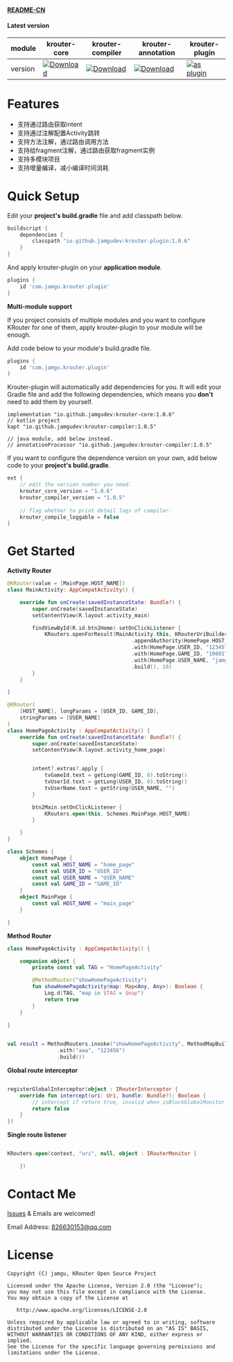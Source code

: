 #### [README-CN](https://blog.csdn.net/qq_40987010/article/details/120190404)

#### Latest version

| module  | krouter-core                                                 | krouter-compiler                                             | krouter-annotation                                           | krouter-plugin                                               |
| ------- | ------------------------------------------------------------ | ------------------------------------------------------------ | ------------------------------------------------------------ | ------------------------------------------------------------ |
| version | [![Download](https://img.shields.io/badge/krouter--core-v1.0.6-brightgreen)](https://search.maven.org/artifact/io.github.jamgudev/krouter-core/1.0.6/aar) | [![Download](https://img.shields.io/badge/krouter--compiler-v1.0.5-brightgreen)](https://search.maven.org/artifact/io.github.jamgudev/krouter-compiler/1.0.5/jar) | [![Download](https://img.shields.io/badge/krouter--annotation-v1.0.2-brightgreen)](https://search.maven.org/artifact/io.github.jamgudev/krouter-annotation/1.0.2/jar) | [![as plugin](https://img.shields.io/badge/krouter--plugin-v1.0.6-brightgreen)](https://search.maven.org/artifact/io.github.jamgudev/krouter-plugin/1.0.6/jar) |

# Features

- 支持通过路由获取intent
- 支持通过注解配置Activity跳转
- 支持方法注解，通过路由调用方法
- 支持给fragment注解，通过路由获取fragment实例
- 支持多模块项目
- 支持增量编译，减小编译时间消耗

# Quick Setup

Edit your **project's build.gradle** file and add classpath below.

```groovy
buildscript {
    dependencies {
        classpath "io.github.jamgudev:krouter-plugin:1.0.6"
    }
}
```

And apply krouter-plugin on your **application module**.

```groovy
plugins {
    id 'com.jamgu.krouter.plugin'
}
```

**Multi-module support**

If you project consists of multiple modules and you want to configure KRouter for one of them, apply krouter-plugin to your module will be enough.

Add code below to your module's build.gradle file.

```groovy
plugins {
    id 'com.jamgu.krouter.plugin'
}
```

Krouter-plugin will automatically add dependencies for you. It will edit your Gradle file and add the following dependencies, which means you **don't** need to add them by yourself.

```
implementation "io.github.jamgudev:krouter-core:1.0.6"
// kotlin project
kapt "io.github.jamgudev:krouter-compiler:1.0.5"

// java module, add below instead.
// annotationProcessor "io.github.jamgudev:krouter-compiler:1.0.5"
```

If you want to configure the dependence version on your own, add below code to your **project's build.gradle**.

```groovy
ext {
    // edit the version number you need.
	krouter_core_version = "1.0.6" 
	krouter_compiler_version = "1.0.5"
	
	// flag whether to print detail logs of compiler.
	krouter_compile_loggable = false
}
```

# Get Started

**Activity Router**

```kotlin
@KRouter(value = [MainPage.HOST_NAME])
class MainActivity: AppCompatActivity() {

    override fun onCreate(savedInstanceState: Bundle?) {
        super.onCreate(savedInstanceState)
        setContentView(R.layout.activity_main)

        findViewById(R.id.btn2Home).setOnClickListener {
            KRouters.openForResult(MainActivity.this, KRouterUriBuilder("helper")
                                        .appendAuthority(HomePage.HOST_NAME)
                                        .with(HomePage.USER_ID, "12345")
                                        .with(HomePage.GAME_ID, "10001")
                                        .with(HomePage.USER_NAME, "jamgu")
                                        .build(), 10)
        }
    }

}

@KRouter(
    [HOST_NAME], longParams = [USER_ID, GAME_ID],
    stringParams = [USER_NAME]
)
class HomePageActivity : AppCompatActivity() {
    override fun onCreate(savedInstanceState: Bundle?) {
        super.onCreate(savedInstanceState)
        setContentView(R.layout.activity_home_page)


        intent?.extras?.apply {
            tvGameId.text = getLong(GAME_ID, 0).toString()
            tvUserId.text = getLong(USER_ID, 0).toString()
            tvUserName.text = getString(USER_NAME, "")
        }

        btn2Main.setOnClickListener {
            KRouters.open(this, Schemes.MainPage.HOST_NAME)
        }

    }
}

class Schemes {
    object HomePage {
        const val HOST_NAME = "home_page"
        const val USER_ID = "USER_ID"
        const val USER_NAME = "USER_NAME"
        const val GAME_ID = "GAME_ID"
    }
    object MainPage {
        const val HOST_NAME = "main_page"
    }

}
```

**Method Router**

```kotlin
class HomePageActivity : AppCompatActivity() {

    companion object {
        private const val TAG = "HomePageActivity"

        @MethodRouter("showHomePageActivity")
        fun showHomePageActivity(map: Map<Any, Any>): Boolean {
            Log.d(TAG, "map in $TAG = $map")
            return true
        }
    }
    
}


val result = MethodRouters.invoke("showHomePageActivity", MethodMapBuilder()
                .with("aaa", "123456")
                .build())
```

**Global route interceptor**

```kotlin

registerGlobalInterceptor(object : IRouterInterceptor {
    override fun intercept(uri: Uri, bundle: Bundle?): Boolean {
        // intercept if return true, invalid when isBlockGlobalMonitor was true
        return false
    }
})

```

**Single route listener**

```kotlin

KRouters.open(context, "uri", null, object : IRouterMonitor {

    })

```

# Contact Me

[Issues](https://github.com/jamgudev/KRouter/issues) & Emails are welcomed!

Email Address: 826630153@qq.com

# License

``````
Copyright (C) jamgu, KRouter Open Source Project

Licensed under the Apache License, Version 2.0 (the "License");
you may not use this file except in compliance with the License.
You may obtain a copy of the License at

   http://www.apache.org/licenses/LICENSE-2.0

Unless required by applicable law or agreed to in writing, software
distributed under the License is distributed on an "AS IS" BASIS,
WITHOUT WARRANTIES OR CONDITIONS OF ANY KIND, either express or implied.
See the License for the specific language governing permissions and
limitations under the License.
``````

